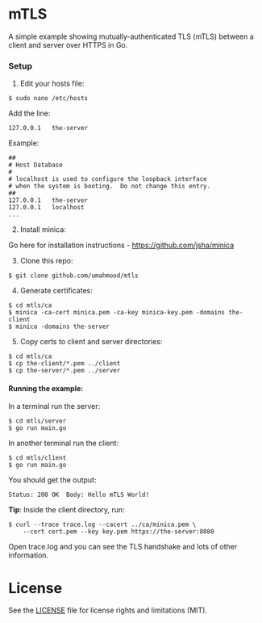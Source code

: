 # mTLS

A simple example showing mutually-authenticated TLS (mTLS) between a client and server over HTTPS in Go.

### Setup

1. Edit your hosts file:
```
$ sudo nano /etc/hosts
```
Add the line:
```
127.0.0.1   the-server
```
Example:
```
##
# Host Database
#
# localhost is used to configure the loopback interface
# when the system is booting.  Do not change this entry.
##
127.0.0.1   the-server
127.0.0.1   localhost
...
```
2. Install minica:

Go here for installation instructions - https://github.com/jsha/minica

3. Clone this repo:
```
$ git clone github.com/umahmood/mtls
```
4. Generate certificates:
```
$ cd mtls/ca
$ minica -ca-cert minica.pem -ca-key minica-key.pem -domains the-client
$ minica -domains the-server
```
5. Copy certs to client and server directories:
```
$ cd mtls/ca
$ cp the-client/*.pem ../client
$ cp the-server/*.pem ../server
```

#### Running the example:

In a terminal run the server:
```
$ cd mtls/server
$ go run main.go
```
In another terminal run the client:
```
$ cd mtls/client
$ go run main.go
```
You should get the output:
```
Status: 200 OK  Body: Hello mTLS World!
```

**Tip**: Inside the client directory, run:
```
$ curl --trace trace.log --cacert ../ca/minica.pem \
    --cert cert.pem --key key.pem https://the-server:8080
```
Open trace.log and you can see the TLS handshake and lots of other information.

# License

See the [LICENSE](LICENSE.md) file for license rights and limitations (MIT).
